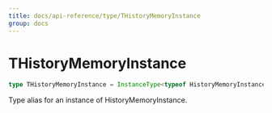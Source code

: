 ```yaml
---
title: docs/api-reference/type/THistoryMemoryInstance
group: docs
---
```


# THistoryMemoryInstance

```ts
type THistoryMemoryInstance = InstanceType<typeof HistoryMemoryInstance>;
```

Type alias for an instance of HistoryMemoryInstance.

